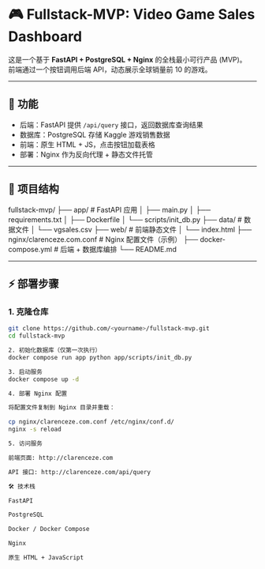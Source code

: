# 🎮 Fullstack-MVP: Video Game Sales Dashboard

这是一个基于 **FastAPI + PostgreSQL + Nginx** 的全栈最小可行产品 (MVP)。  
前端通过一个按钮调用后端 API，动态展示全球销量前 10 的游戏。

---

## 🚀 功能
- 后端：FastAPI 提供 `/api/query` 接口，返回数据库查询结果
- 数据库：PostgreSQL 存储 Kaggle 游戏销售数据
- 前端：原生 HTML + JS，点击按钮加载表格
- 部署：Nginx 作为反向代理 + 静态文件托管

---

## 📂 项目结构
fullstack-mvp/
├── app/ # FastAPI 应用
│ ├── main.py
│ ├── requirements.txt
│ ├── Dockerfile
│ └── scripts/init_db.py
├── data/ # 数据文件
│ └── vgsales.csv
├── web/ # 前端静态文件
│ └── index.html
├── nginx/clarenceze.com.conf # Nginx 配置文件（示例）
├── docker-compose.yml # 后端 + 数据库编排
└── README.md


---

## ⚡ 部署步骤

### 1. 克隆仓库
```bash
git clone https://github.com/<yourname>/fullstack-mvp.git
cd fullstack-mvp

2. 初始化数据库（仅第一次执行）
docker compose run app python app/scripts/init_db.py

3. 启动服务
docker compose up -d

4. 部署 Nginx 配置

将配置文件复制到 Nginx 目录并重载：

cp nginx/clarenceze.com.conf /etc/nginx/conf.d/
nginx -s reload

5. 访问服务

前端页面: http://clarenceze.com

API 接口: http://clarenceze.com/api/query

🛠️ 技术栈

FastAPI

PostgreSQL

Docker / Docker Compose

Nginx

原生 HTML + JavaScript
